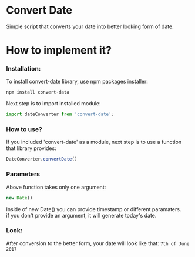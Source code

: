 <h1>Convert Date</h1>
<p>Simple script that converts your date into better looking form of date.</p>

# How to implement it?
<h3>Installation:</h3>
<p>To install convert-date library, use npm packages installer:</p>

``` JavaScript
npm install convert-data
```
<p>Next step is to import installed module:</p>

```JavaScript
import dateConverter from 'convert-date';
```
<h3>How to use?</h3>
<p>If you included 'convert-date' as a module, next step is to use a function that library provides:</p>

```JavaScript
DateConverter.convertDate()
```
<h3>Parameters</h3>
<p>Above function takes only one argument:</p>

``` JavaScript
new Date()
```
<p>Inside of new Date() you can provide timestamp or different paramaters.<br>
if you don't provide an argument, it will generate today's date.</p>

<h3>Look:</h3>
<p>After conversion to the better form, your date will look like that: <code>7th of June 2017</code></p>
